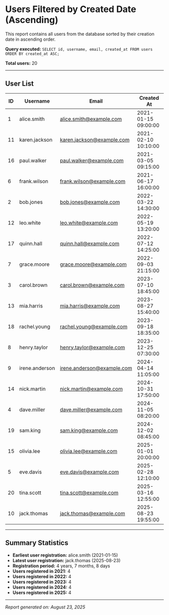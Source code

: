 # Users Filtered by Created Date (Ascending)

This report contains all users from the database sorted by their creation date in ascending order.

**Query executed:** `SELECT id, username, email, created_at FROM users ORDER BY created_at ASC;`

**Total users:** 20

---

## User List

| ID | Username | Email | Created At |
|----|----------|-------|------------|
| 1 | alice.smith | alice.smith@example.com | 2021-01-15 09:00:00 |
| 11 | karen.jackson | karen.jackson@example.com | 2021-02-10 10:10:00 |
| 16 | paul.walker | paul.walker@example.com | 2021-03-05 09:15:00 |
| 6 | frank.wilson | frank.wilson@example.com | 2021-06-17 16:00:00 |
| 2 | bob.jones | bob.jones@example.com | 2022-03-22 14:30:00 |
| 12 | leo.white | leo.white@example.com | 2022-05-19 13:20:00 |
| 17 | quinn.hall | quinn.hall@example.com | 2022-07-12 14:25:00 |
| 7 | grace.moore | grace.moore@example.com | 2022-09-03 21:15:00 |
| 3 | carol.brown | carol.brown@example.com | 2023-07-10 18:45:00 |
| 13 | mia.harris | mia.harris@example.com | 2023-08-27 15:40:00 |
| 18 | rachel.young | rachel.young@example.com | 2023-09-18 18:35:00 |
| 8 | henry.taylor | henry.taylor@example.com | 2023-12-25 07:30:00 |
| 9 | irene.anderson | irene.anderson@example.com | 2024-04-14 11:05:00 |
| 14 | nick.martin | nick.martin@example.com | 2024-10-31 17:50:00 |
| 4 | dave.miller | dave.miller@example.com | 2024-11-05 08:20:00 |
| 19 | sam.king | sam.king@example.com | 2024-12-02 08:45:00 |
| 15 | olivia.lee | olivia.lee@example.com | 2025-01-01 20:00:00 |
| 5 | eve.davis | eve.davis@example.com | 2025-02-28 12:10:00 |
| 20 | tina.scott | tina.scott@example.com | 2025-03-16 12:55:00 |
| 10 | jack.thomas | jack.thomas@example.com | 2025-08-23 19:55:00 |

---

## Summary Statistics

- **Earliest user registration:** alice.smith (2021-01-15)
- **Latest user registration:** jack.thomas (2025-08-23)
- **Registration period:** 4 years, 7 months, 8 days
- **Users registered in 2021:** 4
- **Users registered in 2022:** 4
- **Users registered in 2023:** 4
- **Users registered in 2024:** 4
- **Users registered in 2025:** 4

---

*Report generated on: August 23, 2025*
